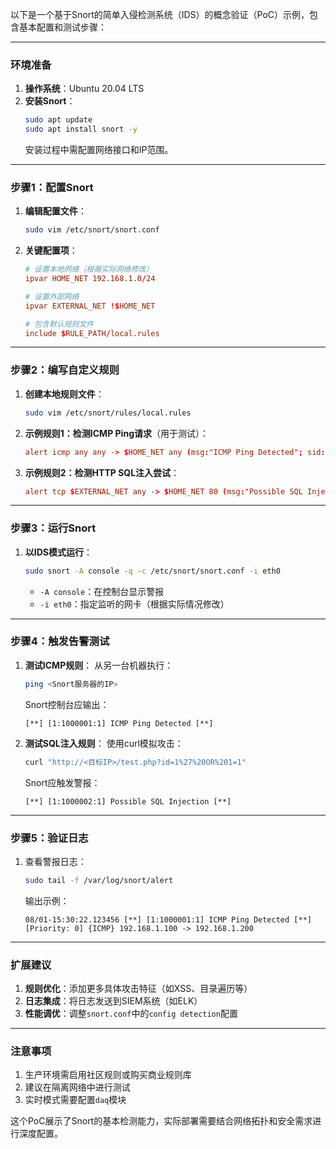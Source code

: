以下是一个基于Snort的简单入侵检测系统（IDS）的概念验证（PoC）示例，包含基本配置和测试步骤：

---
### **环境准备**
1. **操作系统**：Ubuntu 20.04 LTS
2. **安装Snort**：
   ```bash
   sudo apt update
   sudo apt install snort -y
   ```
   安装过程中需配置网络接口和IP范围。

---

### **步骤1：配置Snort**
1. **编辑配置文件**：
   ```bash
   sudo vim /etc/snort/snort.conf
   ```
2. **关键配置项**：
   ```conf
   # 设置本地网络（根据实际网络修改）
   ipvar HOME_NET 192.168.1.0/24

   # 设置外部网络
   ipvar EXTERNAL_NET !$HOME_NET

   # 包含默认规则文件
   include $RULE_PATH/local.rules
   ```

---

### **步骤2：编写自定义规则**
1. **创建本地规则文件**：
   ```bash
   sudo vim /etc/snort/rules/local.rules
   ```
2. **示例规则1：检测ICMP Ping请求**（用于测试）：
   ```conf
   alert icmp any any -> $HOME_NET any (msg:"ICMP Ping Detected"; sid:1000001; rev:1;)
   ```
3. **示例规则2：检测HTTP SQL注入尝试**：
   ```conf
   alert tcp $EXTERNAL_NET any -> $HOME_NET 80 (msg:"Possible SQL Injection"; content:"%27%20OR%201=1"; nocase; sid:1000002; rev:1;)
   ```

---

### **步骤3：运行Snort**
1. **以IDS模式运行**：
   ```bash
   sudo snort -A console -q -c /etc/snort/snort.conf -i eth0
   ```
   - `-A console`：在控制台显示警报
   - `-i eth0`：指定监听的网卡（根据实际情况修改）

---

### **步骤4：触发告警测试**
1. **测试ICMP规则**：
   从另一台机器执行：
   ```bash
   ping <Snort服务器的IP>
   ```
   Snort控制台应输出：
   ```
   [**] [1:1000001:1] ICMP Ping Detected [**]
   ```

2. **测试SQL注入规则**：
   使用curl模拟攻击：
   ```bash
   curl "http://<目标IP>/test.php?id=1%27%20OR%201=1"
   ```
   Snort应触发警报：
   ```
   [**] [1:1000002:1] Possible SQL Injection [**]
   ```

---

### **步骤5：验证日志**
1. 查看警报日志：
   ```bash
   sudo tail -f /var/log/snort/alert
   ```
   输出示例：
   ```
   08/01-15:30:22.123456 [**] [1:1000001:1] ICMP Ping Detected [**] [Priority: 0] {ICMP} 192.168.1.100 -> 192.168.1.200
   ```

---

### **扩展建议**
1. **规则优化**：添加更多具体攻击特征（如XSS、目录遍历等）
2. **日志集成**：将日志发送到SIEM系统（如ELK）
3. **性能调优**：调整`snort.conf`中的`config detection`配置

---

### **注意事项**
1. 生产环境需启用社区规则或购买商业规则库
2. 建议在隔离网络中进行测试
3. 实时模式需要配置`daq`模块

这个PoC展示了Snort的基本检测能力，实际部署需要结合网络拓扑和安全需求进行深度配置。
